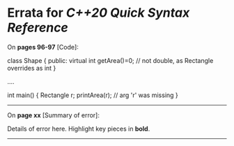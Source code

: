 # Errata for *C++20 Quick Syntax Reference*

On **pages 96-97** [Code]:
 
class Shape {
public:
   virtual int getArea()=0; // not double, as Rectangle overrides as int
}

....

int main() {
   Rectangle r;
   printArea(r); // arg 'r' was missing
}

***

On **page xx** [Summary of error]:
 
Details of error here. Highlight key pieces in **bold**.

***
